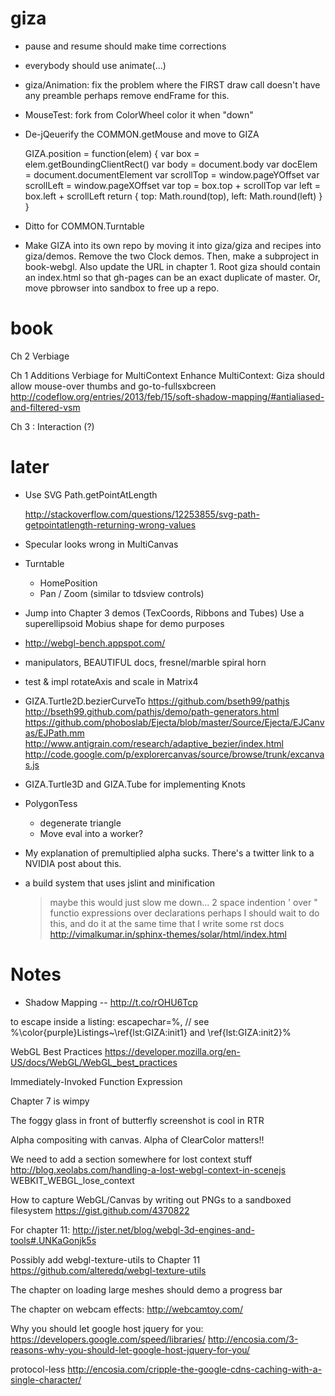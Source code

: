 
# giza

 - pause and resume should make time corrections
 
 - everybody should use animate(...)

 - giza/Animation: fix the problem where the FIRST draw call doesn't have any preamble
   perhaps remove endFrame for this.
 
 - MouseTest:
     fork from ColorWheel
     color it when "down"
     
 - De-jQeuerify the COMMON.getMouse and move to GIZA

    GIZA.position = function(elem) {
      var box = elem.getBoundingClientRect()
      var body = document.body
      var docElem = document.documentElement
      var scrollTop = window.pageYOffset
      var scrollLeft = window.pageXOffset
      var top  = box.top +  scrollTop
      var left = box.left + scrollLeft
      return { top: Math.round(top), left: Math.round(left) }
    }

 - Ditto for COMMON.Turntable
 
 - Make GIZA into its own repo by moving it into giza/giza and recipes into giza/demos. Remove the two Clock demos.  Then, make a subproject in book-webgl.  Also update the URL in chapter 1.  Root giza should contain an index.html so that gh-pages can
be an exact duplicate of master.  Or, move pbrowser into sandbox to free up a repo.

# book

Ch 2 Verbiage

Ch 1 Additions
  Verbiage for MultiContext
  Enhance MultiContext:
     Giza should allow mouse-over thumbs and go-to-fullsxbcreen
     http://codeflow.org/entries/2013/feb/15/soft-shadow-mapping/#antialiased-and-filtered-vsm

Ch 3 : Interaction (?)

# later

- Use SVG Path.getPointAtLength

  http://stackoverflow.com/questions/12253855/svg-path-getpointatlength-returning-wrong-values

- Specular looks wrong in MultiCanvas

- Turntable
  - HomePosition
  - Pan / Zoom (similar to tdsview controls)

- Jump into Chapter 3 demos (TexCoords, Ribbons and Tubes)
  Use a superellipsoid Mobius shape for demo purposes

- http://webgl-bench.appspot.com/

- manipulators, BEAUTIFUL docs, fresnel/marble spiral horn

- test & impl rotateAxis and scale in Matrix4

- GIZA.Turtle2D.bezierCurveTo
    https://github.com/bseth99/pathjs
    http://bseth99.github.com/pathjs/demo/path-generators.html
    https://github.com/phoboslab/Ejecta/blob/master/Source/Ejecta/EJCanvas/EJPath.mm
    http://www.antigrain.com/research/adaptive_bezier/index.html
    http://code.google.com/p/explorercanvas/source/browse/trunk/excanvas.js

- GIZA.Turtle3D and GIZA.Tube for implementing Knots

- PolygonTess
  - degenerate triangle
  - Move eval into a worker?
  
- My explanation of premultiplied alpha sucks.
  There's a twitter link to a NVIDIA post about this.

- a build system that uses jslint and minification
  > maybe this would just slow me down...
    2 space indention
    ' over "
    functio expressions over declarations
  > perhaps I should wait to do this, and do it at the same time
    that I write some rst docs
    http://vimalkumar.in/sphinx-themes/solar/html/index.html

# Notes

- Shadow Mapping -- http://t.co/rOHU6Tcp

to escape inside a listing:
escapechar=\%,
// see %\color{purple}Listings~\ref{lst:GIZA:init1} and \ref{lst:GIZA:init2}%

WebGL Best Practices
https://developer.mozilla.org/en-US/docs/WebGL/WebGL_best_practices

Immediately-Invoked Function Expression 

Chapter 7 is wimpy

The foggy glass in front of butterfly screenshot is cool in RTR

Alpha compositing with canvas.  Alpha of ClearColor matters!!

We need to add a section somewhere for lost context stuff
http://blog.xeolabs.com/handling-a-lost-webgl-context-in-scenejs
WEBKIT_WEBGL_lose_context

How to capture WebGL/Canvas by writing out PNGs to a sandboxed filesystem
https://gist.github.com/4370822

For chapter 11:
http://jster.net/blog/webgl-3d-engines-and-tools#.UNKaGonjk5s

Possibly add webgl-texture-utils to Chapter 11
https://github.com/alteredq/webgl-texture-utils

The chapter on loading large meshes should demo a progress bar

The chapter on webcam effects:
http://webcamtoy.com/

Why you should let google host jquery for you:
https://developers.google.com/speed/libraries/
http://encosia.com/3-reasons-why-you-should-let-google-host-jquery-for-you/

protocol-less
http://encosia.com/cripple-the-google-cdns-caching-with-a-single-character/
